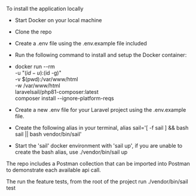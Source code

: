 To install the application locally
 - Start Docker on your local machine
 - Clone the repo
 - Create a .env file using the .env.example file included
 - Run the following command to install and setup the Docker container:
 - docker run --rm \
    -u "$(id -u):$(id -g)" \
    -v $(pwd):/var/www/html \
    -w /var/www/html \
    laravelsail/php81-composer:latest \
    composer install --ignore-platform-reqs

 - Create a new .env file for your Laravel project using the .env.example file.
 - Create the following alias in your terminal, alias sail='[ -f sail ] && bash sail || bash vendor/bin/sail'
 - Start the 'sail' docker environment with 'sail up', if you are unable to create the bash alias, use ./vendor/bin/sail up

The repo includes a Postman collection that can be imported into Postman to demonstrate each available api call.

The run the feature tests, from the root of the project run ./vendor/bin/sail test